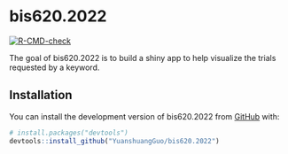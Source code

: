 
<!-- README.md is generated from README.Rmd. Please edit that file -->

# bis620.2022

<!-- badges: start -->

[![R-CMD-check](https://github.com/YuanshuangGuo/bis620.2022/actions/workflows/R-CMD-check.yaml/badge.svg)](https://github.com/YuanshuangGuo/bis620.2022/actions/workflows/R-CMD-check.yaml)
<!-- badges: end -->

The goal of bis620.2022 is to build a shiny app to help visualize the
trials requested by a keyword.

## Installation

You can install the development version of bis620.2022 from
[GitHub](https://github.com/) with:

``` r
# install.packages("devtools")
devtools::install_github("YuanshuangGuo/bis620.2022")
```

<!-- ## Example -->
<!-- This is a basic example which shows you how to solve a common problem: -->
<!-- ```{r example} -->
<!-- library(bis620.2022) -->
<!-- accel |>  -->
<!--   head(100) |>  -->
<!--   plot_accel() -->
<!-- ``` -->
